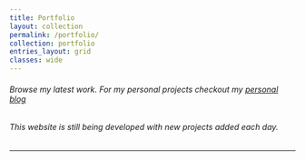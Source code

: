 ```yaml
---
title: Portfolio
layout: collection
permalink: /portfolio/
collection: portfolio
entries_layout: grid
classes: wide
---
```

###### Browse my latest work. For my personal projects checkout my [personal blog](https://benjdmaclaren.wordpress.com/)
###### This website is still being developed with new projects added each day.

******

